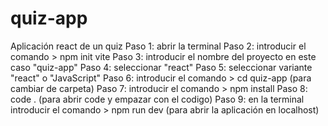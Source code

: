 # quiz-app
Aplicación react de un quiz
Paso 1: abrir la terminal
Paso 2: introducir el comando > npm init vite
Paso 3: introducir el nombre del proyecto en este caso "quiz-app"
Paso 4: seleccionar "react"
Paso 5: seleccionar variante "react" o "JavaScript"
Paso 6: introducir el comando > cd quiz-app (para cambiar de carpeta)
Paso 7: introducir el comando > npm install
Paso 8: code . (para abrir code y empazar con el codigo)
Paso 9: en la terminal introducir el comando > npm run dev (para abrir la aplicación en localhost)
